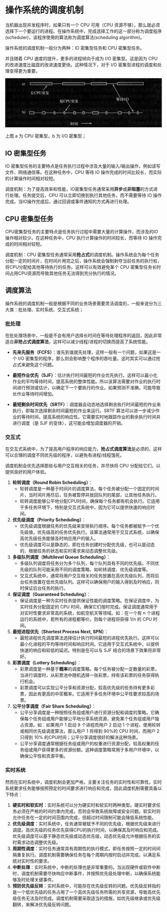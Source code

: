 # 操作系统的调度机制

当机器出现并发程序时，如果只有一个 CPU 可用（CPU 资源不够），那么就必须选择下一个要运行的进程。在操作系统中，完成选择工作的这一部分称为调度程序 (scheduler)，该程序使用的算法称为调度算法(scheduling algorithm)。

操作系统的调度机制一般分为两种：IO 密集型任务和 CPU 密集型任务。

并且随着 CPU 速度的提升，更多的进程倾向于成为 I/O 密集型。这是因为 CPU 的改进速度比磁盘的改进速度更快。这种情况下，对于 I/O 密集型进程的调度和处理变得更为重要。

![](./asserts/1.png)

上图 a 为 CPU 密集型，b 为 I/O 密集型；

## IO 密集型任务

IO 密集型任务的主要特点是任务执行过程中涉及大量的输入/输出操作，例如读写文件、网络通信等。在这种任务中，CPU 等待 IO 操作完成的时间比较长，而实际的计算操作时间相对较短。

调度机制：为了提高效率和性能，IO密集型任务通常采用**异步**或**非阻塞**的方式进行处理。任务提交后，CPU 可以立即切换到执行其他任务，而不需要等待 IO 操作完成。当IO操作完成后，通过回调或事件通知的方式再进行处理。

## CPU 密集型任务

CPU密集型任务的主要特点是任务执行过程中需要大量的计算操作，而涉及的IO操作相对较少。在这种任务中，CPU 执行计算操作的时间较长，而等待 IO 操作完成的时间相对较短。

调度机制：CPU 密集型任务通常采用**抢占式**的调度机制。操作系统会为每个任务分配一定的时间片，在时间片用完之后，操作系统会强制剥夺当前任务的执行权，将CPU分配给其他等待执行的任务。这样可以有效避免某个 CPU 密集型任务长时间占用CPU资源而导致其他任务无法得到充分执行的情况。

## 调度算法

操作系统的调度机制一般是根据不同的业务场景需要灵活调度的，一般来说分为三大类：批处理、实时系统、交互式系统；

### 批处理

在批处理场景中，一般是不会有用户选择长时间在等待处理程序的返回，因此非常适合**非抢占式调度算法**，这样可以减少线程/进程的切换而提高了系统性能。

- **先来先服务（FCFS）**：谁先到谁就先处理，这样一般有一个问题，如果这是一个 I/O 密集型的程序，那么则会影响整个程序的吞吐量。这时其实可以通过抢占式来避免这个问题。
- **最短作业优先（SJF）**：估计执行时间最短的作业优先执行。这样可以最小化作业的平均等待时间，提高系统的整体性能。所以该算法需要对作业的执行时间进行预测或估计，以确定下一个要执行的作业。如果预测不准确，可能导致长作业等待时间增加。

- **最短剩余时间优先（SRTF）**：调度器会动态地选择剩余执行时间最短的作业来执行，即每次选择剩余时间最短的作业来运行。SRTF 算法可以进一步减少作业的等待时间，提高系统的响应性。它需要实时地跟踪作业的剩余执行时间并进行调度（是 SJF 的变体），这可能会增加调度器的开销。

### 交互式

在交互式系统中，为了提高用户程序的响应能力，**抢占式调度算法**是必须的，这样可以合理的调度不同优先级的程序，以避免有进程/线程饿死。

调度机制会优先选择那些与用户交互相关的任务，并尽快将 CPU 分配给它们，以提供良好的用户体验。

1. **轮转调度（Round Robin Scheduling）**：
   - 轮转调度是一种基于时间片的调度算法，每个任务被分配一个固定的时间片，当时间片用尽后，任务被暂停并放回队列的尾部，让其他任务执行。
   - 轮转调度能够公平地分配CPU时间，确保每个任务都有机会执行。它适用于多任务环境下，特别是交互式系统中，因为它可以提供快速的响应时间。
2. **优先级调度（Priority Scheduling）**：
   - 优先级调度根据任务的优先级来安排执行顺序。每个任务都被赋予一个优先级值，优先级高的任务优先执行。该算法通常用于交互式系统，以确保高优先级任务能够及时响应用户的输入。
   - 优先级调度可以是静态的，即在任务创建时分配优先级，也可以是动态的，根据任务的状态和实时需求来动态调整优先级。
3. **多级队列调度（Multilevel Queue Scheduling）**：
   - 多级队列调度将任务分为多个队列，每个队列具有不同的优先级。不同优先级的队列可能采用不同的调度策略，如轮转调度、优先级调度等。
   - 交互式系统中，通常将用户交互相关的任务放置在高优先级队列，而将后台任务放置在低优先级队列。这样可以确保用户的输入得到及时响应，同时保证后台任务的执行。
4. **保证调度（Guaranteed Scheduling）**：
   - 保证调度是一种为实时任务提供保证性能的调度策略。在保证调度中，为实时任务分配固定的 CPU 时间，确保它们按时完成。保证调度通常用于对实时性要求非常高的系统，如航空航天等领域。如：在一个有 n 个进程运行的系统中，若所有的进程都等价，则每个进程将获得 1/n 的 CPU 时间。
5. **最短进程优先（Shortest Process Next, SPN）**：
   - 最短进程优先调度算法选择估计执行时间最短的进程优先执行。这样可以最小化进程的平均等待时间和响应时间。它适用于交互式系统中，以提供快速的响应和较低的延迟。特别是在可以与 SJF 结合的场景下效果将非常好。
6. **彩票调度（Lottery Scheduling）**：
   - 彩票调度是一种基于**概率**的调度策略。每个任务被分配一定数量的彩票，当进行调度时，从彩票池中随机选择一张彩票，持有该彩票的任务获得执行机会。
   - 彩票调度可以实现公平分享和资源分配，较高优先级的任务持有更多彩票，因此有更高的中奖概率。它适用于多任务环境中公平性要求较高的场景。
7. **公平分享调度（Fair Share Scheduling）**：
   - 公平分享调度是一种按照任务组或用户进行资源分配和调度的策略。它确保每个任务组或用户能够公平地分享系统资源，避免某个任务组或用户独占资源。如：如果用户 1 启动 9 个进程而用户 2 启动 1 个进程，使用轮转或相同优先级调度算法，那么用户 1 将得到 90%的 CPU 时间，而用户 2 只得到 10% 的CPU时间；公平分享调度很好的解决这种场景。
   - 公平分享调度通常根据任务组或用户的权重进行资源分配，较高权重的任务组或用户获得更多的资源份额。这种调度策略常用于多用户环境中，以确保公平性和资源平衡。

### 实时系统

然而在实时系统中，调度机制会更加严格，主要关注任务的实时性和可靠性。实时系统要求任务能够按照预定的时间要求进行响应和完成，因此调度机制需要具备以下特点：

1. **硬实时和软实时**：实时系统可以分为硬实时和软实时两种类型。硬实时要求任务必须在严格的时间约束内完成，否则会导致系统故障或安全问题。软实时则允许任务在一定的时间范围内完成，但超过时间限制可能会降低系统性能。
2. **优先级调度**：实时系统中，任务通常被赋予不同的优先级，根据优先级来进行调度。高优先级的任务优先获得CPU的执行时间，以确保其及时响应和完成。优先级调度可以基于静态优先级或动态优先级，动态优先级允许根据任务的实时需求动态调整优先级。
3. **周期性调度**：实时任务通常具有周期性的执行模式，即任务按照一定的时间间隔重复执行。调度机制需要确保任务在每个周期内按时启动并完成，以满足系统对实时性的要求。
4. **中断处理**：实时系统中，中断的处理也是非常重要的。当出现硬件或软件中断时，调度机制需要尽快响应中断事件，并按照优先级处理中断，以确保系统能够及时处理关键事件。
5. **预防优先级反转**：实时系统中，可能存在优先级反转的问题。优先级反转指的是一个低优先级的任务占用了一个高优先级任务所需的共享资源，导致高优先级任务无法及时完成。调度机制需要采取适当的措施，如优先级继承或优先级翻转，来解决优先级反转问题。